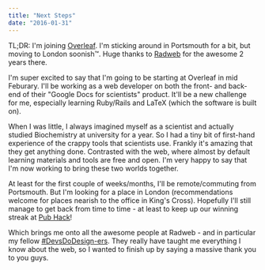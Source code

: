```yaml
---
title: "Next Steps"
date: "2016-01-31"
---
```


TL;DR: I'm joining [Overleaf](https://www.overleaf.com/). I'm sticking around in Portsmouth for a bit, but moving to London soonish™. Huge thanks to [Radweb](https://radweb.co.uk/) for the awesome 2 years there.

I'm super excited to say that I'm going to be starting at Overleaf in mid Feburary. I'll be working as a web developer on both the front- and back-end of their "Google Docs for scientists" product. It'll be a new challenge for me, especially learning Ruby/Rails and LaTeX (which the software is built on).

When I was little, I always imagined myself as a scientist and actually studied Biochemistry at university for a year. So I had a tiny bit of first-hand experience of the crappy tools that scientists use. Frankly it's amazing that they get anything done. Contrasted with the web, where almost by default learning materials and tools are free and open. I'm very happy to say that I'm now working to bring these two worlds together.

At least for the first couple of weeks/months, I'll be remote/commuting from Portsmouth. But I'm looking for a place in London (recommendations welcome for places nearish to the office in King's Cross). Hopefully I'll still manage to get back from time to time - at least to keep up our winning streak at [Pub Hack](http://www.pubhack.co.uk/)!

Which brings me onto all the awesome people at Radweb - and in particular my fellow [#DevsDoDesign-ers](http://devsdodesign.com/). They really have taught me everything I know about the web, so I wanted to finish up by saying a massive thank you to you guys.
